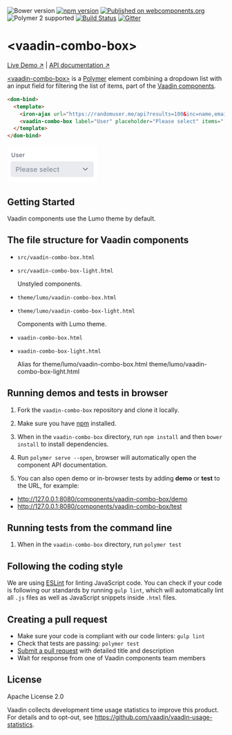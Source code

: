 ![Bower version](https://img.shields.io/bower/v/vaadin-combo-box.svg)
[![npm version](https://badge.fury.io/js/%40vaadin%2Fvaadin-combo-box.svg)](https://badge.fury.io/js/%40vaadin%2Fvaadin-combo-box)
[![Published on webcomponents.org](https://img.shields.io/badge/webcomponents.org-published-blue.svg)](https://www.webcomponents.org/element/vaadin/vaadin-combo-box)
![Polymer 2 supported](https://img.shields.io/badge/Polymer2-supported-blue.svg)
[![Build Status](https://travis-ci.org/vaadin/vaadin-combo-box.svg?branch=master)](https://travis-ci.org/vaadin/vaadin-combo-box)
[![Gitter](https://badges.gitter.im/Join%20Chat.svg)](https://gitter.im/vaadin/web-components?utm_source=badge&utm_medium=badge&utm_campaign=pr-badge)

# &lt;vaadin-combo-box&gt;

[Live Demo ↗](https://vaadin.com/components/vaadin-combo-box/html-examples)
|
[API documentation ↗](https://vaadin.com/components/vaadin-combo-box/html-api)

[&lt;vaadin-combo-box&gt;](https://vaadin.com/components/vaadin-combo-box) is a [Polymer](http://polymer-project.org) element combining a dropdown list with an input field for filtering the list of items, part of the [Vaadin components](https://vaadin.com/components).

<!--
```
<custom-element-demo height="300">
  <template>
    <script src="../webcomponentsjs/webcomponents-lite.js"></script>
    <link rel="import" href="../iron-ajax/iron-ajax.html">
    <link rel="import" href="vaadin-combo-box.html">
    <custom-style>
      <style>
        vaadin-combo-box {
          width: 300px;
        }
      </style>
    </custom-style>
    <next-code-block></next-code-block>
  </template>
</custom-element-demo>
```
-->
```html
<dom-bind>
  <template>
    <iron-ajax url="https://randomuser.me/api?results=100&inc=name,email" last-response="{{response}}" auto></iron-ajax>
    <vaadin-combo-box label="User" placeholder="Please select" items="[[response.results]]" item-value-path="email" item-label-path="email"></vaadin-combo-box>
  </template>
</dom-bind>
```

[<img src="https://raw.githubusercontent.com/vaadin/vaadin-combo-box/master/screenshot.png" width="208" alt="Screenshot of vaadin-combo-box" />](https://vaadin.com/components/vaadin-combo-box)

## Getting Started

Vaadin components use the Lumo theme by default.

## The file structure for Vaadin components

- `src/vaadin-combo-box.html`
- `src/vaadin-combo-box-light.html`

  Unstyled components.

- `theme/lumo/vaadin-combo-box.html`
- `theme/lumo/vaadin-combo-box-light.html`

  Components with Lumo theme.

- `vaadin-combo-box.html`
- `vaadin-combo-box-light.html`

  Alias for theme/lumo/vaadin-combo-box.html
  theme/lumo/vaadin-combo-box-light.html

## Running demos and tests in browser

1. Fork the `vaadin-combo-box` repository and clone it locally.

1. Make sure you have [npm](https://www.npmjs.com/) installed.

1. When in the `vaadin-combo-box` directory, run `npm install` and then `bower install` to install dependencies.

1. Run `polymer serve --open`, browser will automatically open the component API documentation.

1. You can also open demo or in-browser tests by adding **demo** or **test** to the URL, for example:

  - http://127.0.0.1:8080/components/vaadin-combo-box/demo
  - http://127.0.0.1:8080/components/vaadin-combo-box/test


## Running tests from the command line

1. When in the `vaadin-combo-box` directory, run `polymer test`


## Following the coding style

We are using [ESLint](http://eslint.org/) for linting JavaScript code. You can check if your code is following our standards by running `gulp lint`, which will automatically lint all `.js` files as well as JavaScript snippets inside `.html` files.


## Creating a pull request

  - Make sure your code is compliant with our code linters: `gulp lint`
  - Check that tests are passing: `polymer test`
  - [Submit a pull request](https://www.digitalocean.com/community/tutorials/how-to-create-a-pull-request-on-github) with detailed title and description
  - Wait for response from one of Vaadin components team members


## License

Apache License 2.0

Vaadin collects development time usage statistics to improve this product. For details and to opt-out, see https://github.com/vaadin/vaadin-usage-statistics.
